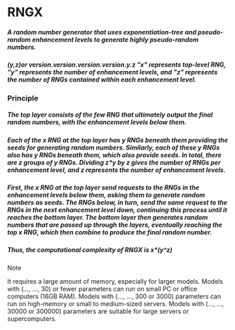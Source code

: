 # RNGX
##### A random number generator that uses exponentiation-tree and pseudo-random enhancement levels to generate highly pseudo-random numbers.
##### (y,z)or version.version.version.version.y.z "x" represents top-level RNG, "y" represents the number of enhancement levels, and "z" represents the number of RNGs contained within each enhancement level.
### Principle
##### The top layer consists of the few RNG that ultimately output the final random numbers, with the enhancement levels below them.
##### Each of the x RNG at the top layer has y RNGs beneath them providing the seeds for generating random numbers. Similarly, each of these y RNGs also has y RNGs beneath them, which also provide seeds. In total, there are z groups of y RNGs. Dividing z*y by z gives the number of RNGs per enhancement level, and z represents the number of enhancement levels.
##### First, the x RNG at the top layer send requests to the RNGs in the enhancement levels below them, asking them to generate random numbers as seeds. The RNGs below, in turn, send the same request to the RNGs in the next enhancement level down, continuing this process until it reaches the bottom layer. The bottom layer then generates random numbers that are passed up through the layers, eventually reaching the top x RNG, which then combine to produce the final random number.
##### Thus, the computational complexity of RNGX is x*(y^z)
> [!Note]
> It requires a large amount of memory, especially for larger models. Models with (..., ..., 30) or fewer parameters can run on small PC or office computers (16GB RAM). Models with (..., ..., 300 or 3000) parameters can run on high-memory  or small to medium-sized servers. Models with (..., ..., 30000 or 300000) parameters are suitable for large servers or supercomputers.
